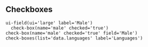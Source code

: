 Checkboxes
----------

```jade
ui-field(ui='large' label='Male')
  check-box(name='male' checked='true')
check-box(name='male' checked='true' field='Male')
check-boxes(list='data.languages' label='Languages')
```
